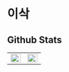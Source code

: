 # 이삭


## Github Stats  
<table><tr><td valign="top" width="50%">

<img src="https://github-readme-stats.vercel.app/api?username=toast-ceo&show_icons=true&count_private=true&hide_border=true" align="left" style="width: 100%" />

</td><td valign="top" width="50%">

<img src="https://github-readme-stats.vercel.app/api/top-langs/?username=toast-ceo&hide_border=true&layout=compact" align="left" style="width: 100%" />

</td></tr></table>  
